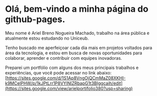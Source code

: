 # Olá, bem-vindo a minha página do github-pages. 


Meu nome é Ariel Breno Nogueira Machado, trabalho na área pública e atualmente estou estudando no Uniceub.

Tenho buscado me aperfeiçoar cada dia mais em projetos voltados para área da tecnologia, e estou em busca de novas oportunidades para colaborar, aprender e contribuir com equipes inovadoras.

Preparei um portfólio com alguns dos meus principais trabalhos e experiências, que você pode acessar no link abaixo: [https://sites.google.com/d/1S1Ap8VngOjQCmMaZ08XKHI-k9MCelPHW/p/1kJPtLrr1P8VYlNIZRbapG1t3BIggcaih/edit](https://sites.google.com/view/arielportifolio380?usp=sharing)
